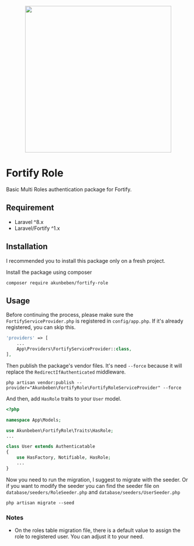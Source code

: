 <p align="center"><a href="https://laravel.com" target="_blank"><img src="https://raw.githubusercontent.com/laravel/art/master/logo-lockup/5%20SVG/2%20CMYK/1%20Full%20Color/laravel-logolockup-cmyk-red.svg" width="400"></a></p>

# Fortify Role
Basic Multi Roles authentication package for Fortify.

## Requirement
- Laravel ^8.x
- Laravel/Fortify ^1.x

## Installation
I recommended you to install this package only on a fresh project.

Install the package using composer
```
composer require akunbeben/fortify-role
```

## Usage
Before continuing the process, please make sure the `FortifyServiceProvider.php` is registered in `config/app.php`. If it's already registered, you can skip this.

```php
'providers' => [
    ...
    App\Providers\FortifyServiceProvider::class,
],
```
Then publish the package's vendor files. It's need `--force` because it will replace the `RedirectIfAuthenticated` middleware.
```
php artisan vendor:publish --provider="Akunbeben\FortifyRole\FortifyRoleServiceProvider" --force
```
And then, add `HasRole` traits to your `User` model.
```php
<?php

namespace App\Models;

use Akunbeben\FortifyRole\Traits\HasRole;
...

class User extends Authenticatable
{
    use HasFactory, Notifiable, HasRole;
    ...
}
```
Now you need to run the migration, I suggest to migrate with the seeder. Or if you want to modify the seeder you can find the seeder file on `database/seeders/RoleSeeder.php` and `database/seeders/UserSeeder.php`
```
php artisan migrate --seed
```

### Notes
- On the roles table migration file, there is a default value to assign the role to registered user. You can adjust it to your need.